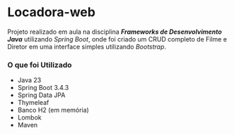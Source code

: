# Locadora-web
Projeto realizado em aula na disciplina ___Frameworks de Desenvolvimento Java___ utilizando _Spring Boot_, onde foi criado um CRUD completo de Filme e Diretor em uma interface simples utilizando _Bootstrap_.

### O que foi Utilizado
* Java 23
* Spring Boot 3.4.3
* Spring Data JPA
* Thymeleaf
* Banco H2 (em memória)
* Lombok
* Maven
